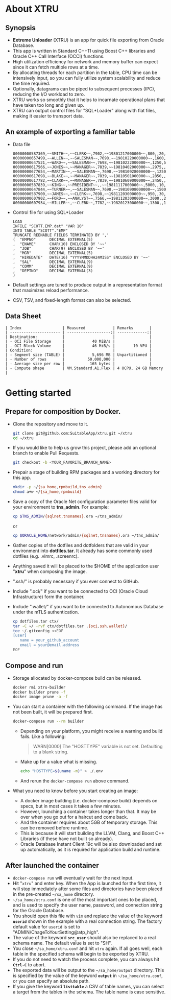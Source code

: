 # About XTRU

## Synopsis

- **Extreme Unloader** (XTRU) is an app for quick file exporting from Oracle Database.
- This app is written in Standard C++11 using Boost C++ libraries and Oracle C++ Call Interface (OCCI) functions.
- High utilization efficiency for network and memory buffer can expect since it can fetch multiple rows at a time.
- By allocating threads for each partition in the table, CPU time can be intensively input, so you can fully utilize system scalability and reduce the time required.
- Optionally, datagrams can be piped to subsequent processes (IPC), reducing the I/O workload to zero.
- XTRU works so smoothly that it helps to incarnate operational plans that have taken too long and given up.
- XTRU can output control files for "SQL\*Loader" along with flat files, making it easier to transport data.


## An example of exporting a familiar table

- Data file

    ```plain
    00000000587369,~~SMITH~~,~~CLERK~~,7902,~~19801217000000~~,800,,20,
    00000000657499,~~ALLEN~~,~~SALESMAN~~,7698,~~19810220000000~~,1600,300,30,
    00000000647521,~~WARD~~,~~SALESMAN~~,7698,~~19810222000000~~,1250,500,30,
    00000000617566,~~JONES~~,~~MANAGER~~,7839,~~19810402000000~~,2975,,20,
    00000000677654,~~MARTIN~~,~~SALESMAN~~,7698,~~19810928000000~~,1250,1400,30,
    00000000617698,~~BLAKE~~,~~MANAGER~~,7839,~~19810501000000~~,2850,,30,
    00000000617782,~~CLARK~~,~~MANAGER~~,7839,~~19810609000000~~,2450,,10,
    00000000587839,~~KING~~,~~PRESIDENT~~,,~~19811117000000~~,5000,,10,
    00000000647844,~~TURNER~~,~~SALESMAN~~,7698,~~19810908000000~~,1500,0,30,
    00000000587900,~~JAMES~~,~~CLERK~~,7698,~~19811203000000~~,950,,30,
    00000000607902,~~FORD~~,~~ANALYST~~,7566,~~19811203000000~~,3000,,20,
    00000000607934,~~MILLER~~,~~CLERK~~,7782,~~19820123000000~~,1300,,10,
    ```

- Control file for using SQL\*Loader
    ```plain
    LOAD
    INFILE "SCOTT.EMP.dat" "VAR 10"
    INTO TABLE "SCOTT"."EMP"
    TRUNCATE REENABLE FIELDS TERMINATED BY ','
    (  "EMPNO"      DECIMAL EXTERNAL(5)
    ,  "ENAME"      CHAR(10) ENCLOSED BY '~~'
    ,  "JOB"        CHAR(9) ENCLOSED BY '~~'
    ,  "MGR"        DECIMAL EXTERNAL(5)
    ,  "HIREDATE"   DATE(16) "YYYYMMDDHH24MISS" ENCLOSED BY '~~'
    ,  "SAL"        DECIMAL EXTERNAL(9)
    ,  "COMM"       DECIMAL EXTERNAL(9)
    ,  "DEPTNO"     DECIMAL EXTERNAL(3)
    )
    ```
- Default settings are tuned to produce output in a representation format that maximizes reload performance.
- CSV, TSV, and fixed-length format can also be selected.


## Data Sheet

    | Index                  | Measured            | Remarks       |
    | ---------------------- | -------------------:| -------------:|
    | Destination:           |                     |               |
    | - OCI File Storage     |            40 MiB/s |               |
    | - OCI Block Volume     |            46 MiB/s |        10 VPU |
    | Condition:             |                     |               |
    | - Segment size (TABLE) |            5,696 MB | Unpartitioned |
    | - Number of rows       |          50,000,000 |               |
    | - Average size per row |           165 bytes |               |
    | - Compute shape        | VM.Standard.A1.Flex | 4 OCPU, 24 GB Memory |


# Getting started

## Prepare for composition by Docker.

- Clone the repository and move to it.
  ```bash
  git clone git@github.com:SuitableApp/xtru.git ~/xtru
  cd ~/xtru
  ```

- If you would like to help us grow this project, please add an optional branch to enable Pull Requests.
  ```bash
  git checkout -b <YOUR_FAVORITE_BRANCH_NAME>
  ```

- Prepair a stage of building RPM packages and a working directory for this app.
  ```bash
  mkdir -p ~/{sa_home,rpmbuild,tns_admin}
  chmod a+w ~/{sa_home,rpmbuild}
  ```
- Save a copy of the Oracle Net configuration parameter files valid for your environment to **tns_admin**. For example:
  ```bash
  cp $TNS_ADMIN/{sqlnet,tnsnames}.ora ~/tns_admin/
  ```
  or
  ```bash
  cp $ORACLE_HOME/network/admin/{sqlnet,tnsnames}.ora ~/tns_admin/
  ```

- Gather copies of the dotfiles and dotfolders that are valid in your environment into **dotfiles.tar**. It already has some commonly used dotfiles (e.g. .vimrc, .screenrc).
- Anything saved it will be placed to the $HOME of the application user "**xtru**" when composing the image.
- ".ssh/" is probably necessary if you ever connect to GitHub.
- Include ".oci/" if you want to be connected to OCI (Oracle Cloud Infrastructure) form the container.
- Include ".wallet/" if you want to be connected to Autonomous Database under the mTLS authentication.
  ```bash
  cp dotfiles.tar ctx/
  tar -C ~/ -rvf ctx/dotfiles.tar .{oci,ssh,wallet}/
  tee ~/.gitconfig <<EOF
  [user]
     name = your_github_account
     email = your@email.address
  EOF
  ```

## Compose and run

- Storage allocated by docker-compose build can be released.
  ```bash
  docker rmi xtru-builder
  docker builder prune -f
  docker image prune -a -f
  ```

- You can start a container with the following command. If the image has not been built, it will be prepared first.
  ```bash
  docker-compose run --rm builder
  ```
  - Depending on your platform, you might receive a warning and build fails. Like a following:
    > WARN[0000] The "HOSTTYPE" variable is not set. Defaulting to a blank string.

  - Make up for a value what is missing.
    ```bash
    echo "HOSTTYPE=$(uname -m)" > ./.env
    ```
  - And rerun the `docker-compose run` above command.

- What you need to know before you start creating an image:
  - A docker image building (i.e. docker-compose build) depends on specs, but in most cases it takes a few minutes.
  - However, lounching a container takes longer than that. It may be over when you go out for a haircut and come back.
  - And the container requires about 5GB of temporary storage. This can be removed before runtime.
  - This is because it will start building the LLVM, Clang, and Boost C++ Libraries (if these have not built so already).
  - Oracle Database Instant Client 19c will be also downloaded and set up automatically, as it is required for application build and runtime.


## After launched the container

- `docker-compose run` will eventually wait for the next input.
- Hit "`xtru`" and enter key. When the App is launched for the first time, it will stop immediately after some files and directories have been placed in the pre-created `~/sa_home` directory.
- `~/sa_home/xtru.conf` is one of the most important ones to be placed, and is used to specify the user name, password, and connection string for the Oracle Database.
- You should open this file with `vim` and replace the value of the keyword **`userid`** shown in the example with a real connection string. The factory default value for `userid` is set to "ADMIN/ChageToYourSetting@atp_high".
- The value of the keyword **`src_user`** should also be replaced to a real schema name. The default value is set to "SH".
- You close `~/sa_home/xtru.conf` and hit `xtru` again. If all goes well, each table in the specified schema will begin to be exported by XTRU.
- If you do not need to watch the process complete, you can always hit **`Ctrl-C`** to abort.
- The exported data will be output to the `~/sa_home/output` directory. This is specified by the value of the keyword **`output`** in `~/sa_home/xtru.conf`, or you can specify an absolute path.
- If you give the keyword **`listtable`** a CSV of table names, you can select a target from the tables in the schema. The table name is case sensitive.

